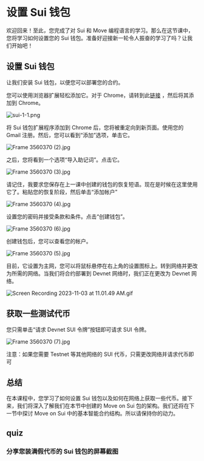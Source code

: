 # 设置 Sui 钱包

欢迎回来！至此，您完成了对 Sui 和 Move 编程语言的学习。那么在这节课中，您将学习如何设置您的 Sui 钱包。准备好迎接新一轮令人振奋的学习了吗？让我们开始吧！

## 设置 Sui 钱包

让我们安装 Sui 钱包，以便您可以部署您的合约。

您可以使用浏览器扩展轻松添加它。对于 Chrome，请转到此[链接](https://chrome.google.com/webstore/detail/sui-wallet/opcgpfmipidbgpenhmajoajpbobppdil) ，然后将其添加到 Chrome。

![sui-1-1.png](https://github.com/0xmetaschool/Learning-Projects/blob/main/assests_for_all/assets_for_sui_c2/Set%20Up%20Sui%20Wallet/sui-1-1.png?raw=true)

将 Sui 钱包扩展程序添加到 Chrome 后，您将被重定向到新页面。使用您的 Gmail 注册。然后，您可以看到“添加”选项，单击它。

![Frame 3560370 (2).jpg](https://github.com/0xmetaschool/Learning-Projects/blob/main/assests_for_all/assets_for_sui_c2/Set%20Up%20Sui%20Wallet/Frame_3560370_(2).jpg?raw=true)

之后，您将看到一个选项“导入助记词”。点击它。

![Frame 3560370 (3).jpg](https://github.com/0xmetaschool/Learning-Projects/blob/main/assests_for_all/assets_for_sui_c2/Set%20Up%20Sui%20Wallet/Frame_3560370_(3).jpg?raw=true)

请记住，我要求您保存在上一课中创建的钱包的恢复短语。现在是时候在这里使用它了。粘贴您的恢复阶段，然后单击“添加帐户”

![Frame 3560370 (4).jpg](https://github.com/0xmetaschool/Learning-Projects/blob/main/assests_for_all/assets_for_sui_c2/Set%20Up%20Sui%20Wallet/Frame_3560370_(4).jpg?raw=true)

设置您的密码并接受条款和条件。点击“创建钱包”。

![Frame 3560370 (6).jpg](https://github.com/0xmetaschool/Learning-Projects/blob/main/assests_for_all/assets_for_sui_c2/Set%20Up%20Sui%20Wallet/Frame_3560370_(6).jpg?raw=true)

创建钱包后，您可以查看您的帐户。

![Frame 3560370 (5).jpg](https://github.com/0xmetaschool/Learning-Projects/blob/main/assests_for_all/assets_for_sui_c2/Set%20Up%20Sui%20Wallet/Frame_3560370_(5).jpg?raw=true)

目前，它设置为主网，您可以将鼠标悬停在右上角的设置图标上。转到网络并更改为所需的网络。当我们将合约部署到 Devnet 网络时，我们正在更改为 Devnet 网络。

![Screen Recording 2023-11-03 at 11.01.49 AM.gif](https://github.com/0xmetaschool/Learning-Projects/blob/main/assests_for_all/assets_for_sui_c2/Set%20Up%20Sui%20Wallet/Screen_Recording_2023-11-03_at_11.01.49_AM.gif?raw=true)

## 获取一些测试代币

您只需单击“请求 Devnet SUI 令牌”按钮即可请求 SUI 令牌。

![Frame 3560370 (7).jpg](https://github.com/0xmetaschool/Learning-Projects/blob/main/assests_for_all/assets_for_sui_c2/Set%20Up%20Sui%20Wallet/Frame_3560370_(7).jpg?raw=true)

注意：如果您需要 Testnet 等其他网络的 SUI 代币，只需更改网络并请求代币即可

## 总结

在本课程中，您学习了如何设置 Sui 钱包以及如何在网络上获取一些代币。接下来，我们将深入了解我们在本节中创建的 Move on Sui 包的架构。我们还将在下一节中探讨 Move on Sui 中的基本智能合约结构。所以请保持你的动力。

## quiz

### 分享您装满假代币的 Sui 钱包的屏幕截图